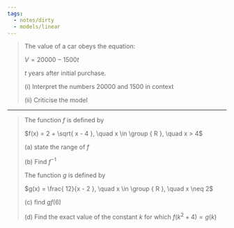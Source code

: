 ```yaml
---
tags:
  - notes/dirty
  - models/linear
---
```


> The value of a car obeys the equation:
> 
> $V = 20000 - 1500t$
> 
> $t$ years after initial purchase.
> 
> (i) Interpret the numbers 20000 and 1500 in context
> 
> (ii) Criticise the model






---

> The function $f$ is defined by 
> 
> $f(x) = 2 + \sqrt{  x - 4 }, \quad x \in \group { R }, \quad  x > 4$
> 
> (a) state the range of $f$
> 
> (b) Find $f^{-1}$
> 
> The function $g$ is defined by
> 
> $g(x) = \frac{ 12}{x - 2 }, \quad  x \in \group { R }, \quad x \neq 2$
> 
> (c) find $gf(6)$
> 
> (d) Find the exact value of the constant $k$ for which $f(k ^{2} + 4) = g(k)$

